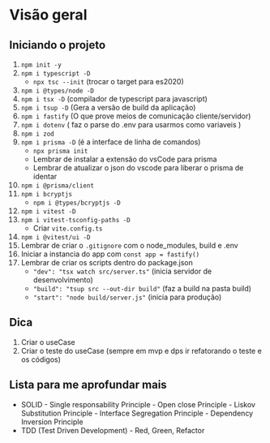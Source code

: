 # Visão geral

## Iniciando o projeto

1. `npm init -y`
2. `npm i typescript -D`
    - `npx tsc --init` (trocar o target para es2020)
3. `npm i @types/node -D`
4. `npm i tsx -D` (compilador de typescript para javascript)
5. `npm i tsup -D` (Gera a versão de build da aplicação)
6. `npm i fastify` (O que prove meios de comunicação cliente/servidor)
7. `npm i dotenv` ( faz o parse do .env para usarmos como variaveis )
8. `npm i zod`
9. `npm i prisma -D` (é a interface de linha de comandos)
    - `npx prisma init`
    - Lembrar de instalar a extensão do vsCode para prisma
    - Lembrar de atualizar o json do vscode para liberar o prisma de identar
10. `npm i @prisma/client`
11. `npm i bcryptjs`
    - `npm i @types/bcryptjs -D`
12. `npm i vitest -D`
13. `npm i vitest-tsconfig-paths -D`
    - Criar `vite.config.ts`
14. `npm i @vitest/ui -D`
15. Lembrar de criar o `.gitignore` com o node_modules, build e .env
16. Iniciar a instancia do app com `const app = fastify()`
17. Lembrar de criar os scripts dentro do package.json
    - `"dev": "tsx watch src/server.ts"` (inicia servidor de desenvolvimento)
    - `"build": "tsup src --out-dir build"` (faz a build na pasta build)
    - `"start": "node build/server.js"` (inicia para produção)

## Dica

1. Criar o useCase
2. Criar o teste do useCase (sempre em mvp e dps ir refatorando o teste e os códigos)

## Lista para me aprofundar mais

- SOLID
        - Single responsability Principle
        - Open close Principle
        - Liskov Substitution Principle
        - Interface Segregation Principle
        - Dependency Inversion Principle
- TDD (Test Driven Development)
        - Red, Green, Refactor
